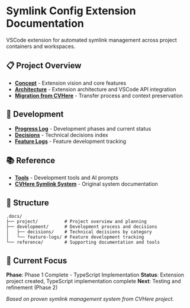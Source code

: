 # Symlink Config Extension Documentation

VSCode extension for automated symlink management across project containers and workspaces.

## 📋 Project Overview
- **[Concept](project/concept.md)** - Extension vision and core features
- **[Architecture](project/architecture.md)** - Extension architecture and VSCode API integration
- **[Migration from CVHere](project/migration-from-cvhere.md)** - Transfer process and context preservation

## 🔧 Development
- **[Progress Log](development/progress-log.md)** - Development phases and current status
- **[Decisions](development/decisions/decisions.md)** - Technical decisions index
- **[Feature Logs](development/feature-logs/)** - Feature development tracking

## 📚 Reference
- **[Tools](reference/tools/)** - Development tools and AI prompts
- **[CVHere Symlink System](reference/cvhere-symlink-system.md)** - Original system documentation

## 📁 Structure

```
.docs/
├── project/          # Project overview and planning
├── development/      # Development process and decisions
│   ├── decisions/    # Technical decisions by category
│   └── feature-logs/ # Feature development tracking
└── reference/        # Supporting documentation and tools
```

## 🎯 Current Focus

**Phase**: Phase 1 Complete - TypeScript Implementation
**Status**: Extension project created, TypeScript implementation complete
**Next**: Testing and refinement (Phase 2)

*Based on proven symlink management system from CVHere project.*